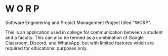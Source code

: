# W O R P
Software Engineering and Project Management Project titled "WORP".

This is an application used in college for communication between a student and a faculty.
This can also be termed as a combination of Google Classroom, Discord, and WhatsApp, but with limited features which are required for educational purposes only.
